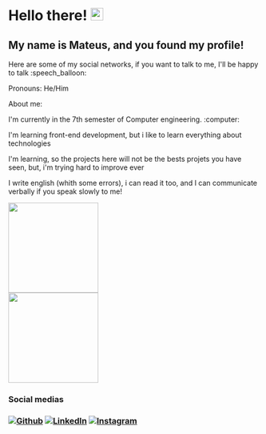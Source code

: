 # Hello there! <img src="https://media.giphy.com/media/hvRJCLFzcasrR4ia7z/giphy.gif" width="25px">
<h2>My name is Mateus, and you found my profile!</h2>
Here are some of my social networks, if you want to talk to me, I'll be happy to talk :speech_balloon:

<div>
  <p>Pronouns: He/Him</p>
  <p>About me:</p>
  <p>I'm currently in the 7th semester of Computer engineering. :computer:</p>
  <p>I'm learning front-end development, but i like to learn everything about technologies</p>
  <p>I'm learning, so the projects here will not be the bests projets you have seen, but, i'm trying hard to improve ever</p>
  <p>I write english (whith some errors), i can read it too, and I can communicate verbally if you speak slowly to me!</p>
</div>

  <div>
    <a href="https://github.com/MateusMt">
    <img height="180em" src="https://github-readme-stats.vercel.app/api?username=MateusMt&amp;show_icons=true&amp;theme=merko&amp;include_all_commits=true&amp;count_private=true" style="max-width: 100%;"></a>
    <br>
      <a href="https://github.com/MateusMt">
      <img height="180em" src="https://github-readme-stats.vercel.app/api/top-langs/?username=MateusMt&amp;layout=compact&amp;langs_count=7&amp;theme=merko" style="max-width: 50%;"></a>
    </br>
  </div>
  </p>
  
<div>
  <h3>Social medias<h3>
    <p>
      <a href="https://github.com/MateusMt" target="_blank"><img alt="Github" src="https://img.shields.io/badge/GitHub-%2312100E.svg?&style=for-the-badge&logo=Github&logoColor=white"></a>
      <a href="https://www.linkedin.com/in/mateus-martins-teixeira-a53939187" target="_blank"><img alt="LinkedIn" src="https://img.shields.io/badge/linkedin-%230077B5.svg?&style=for-the-badge&logo=linkedin&logoColor=white"></a>
      <a href="https://www.instagram.com/mateus_teixeira89/" target="_blank"><img alt="Instagram" src="https://img.shields.io/badge/Instagram-E4405F?style=for-the-badge&logo=instagram&logoColor=white">
    </p>
</div>
